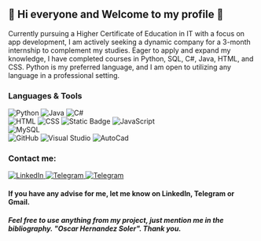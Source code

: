 
<h2>🤝 Hi everyone and Welcome to my profile 🤝</h2>
<p>Currently pursuing a Higher Certificate of Education in IT with a focus on app development, I am actively seeking a dynamic company for a 3-month internship to complement my studies. Eager to apply and expand my knowledge, I have completed courses in Python, SQL, C#, Java, HTML, and CSS. Python is my preferred language, and I am open to utilizing any language in a professional setting.</p>

<!--<h1>Hello Everyone</h1>-->
<!-- <p>I'm Oscar and I'm an Application Developer. -->
<!-- At present, I'm improving my skills and knowledge about IT. -->
<!-- I'd like to post all my projects here and I'll be really grateful if you, the person who's reading this, could support me in any mistake</p> -->

<div>
  <h3>Languages & Tools</h3>
  <div>
    <img src="https://img.shields.io/badge/Python-%23306998?style=for-the-badge&logo=python&logoColor=white&labelColor=black" alt="Python">
    <img src="https://img.shields.io/badge/Java-%23e88d1e?style=for-the-badge&logo=java&logoColor=white&labelColor=black" alt="Java">
    <img src="https://img.shields.io/badge/-C%23-darkviolet?style=for-the-badge&logo=c%23&logoColor=white&labelColor=black" alt="C#">
    <br>
    <img src="https://img.shields.io/badge/-HTML-orange?style=for-the-badge&logo=html&logoColor=white&labelColor=black" alt="HTML">
    <img src="https://img.shields.io/badge/-CSS-dodgerblue?style=for-the-badge&logo=css&logoColor=white&labelColor=black" alt="CSS">
    <img alt="Static Badge" src="https://img.shields.io/badge/CSS-blue?style=flat-square&logo=css3&logoColor=white&logoSize=auto&labelColor=black">
    <img src="https://img.shields.io/badge/JavaScript-%23ffe123?style=for-the-badge&logo=Javascript&logoColor=white&labelColor=black" alt="JavaScript">
    <br>
    <img src="https://img.shields.io/badge/MySQL-%2300758F?style=for-the-badge&logo=mysql&logoColor=white&labelColor=black" alt="MySQL" alt="MySQL">
    <br>
    <img src="https://img.shields.io/badge/GitHub-%23707070?style=for-the-badge&logo=GitHub&logoColor=white&labelColor=black" alt="GitHub">
    <img src="https://img.shields.io/badge/Visual_Studio-blue?style=for-the-badge&logo=visualstudio&logoColor=white&labelColor=black" alt="Visual Studio">
    <img src="https://img.shields.io/badge/AutoCad-%23B62426?style=for-the-badge&logo=autocad&logoColor=white&labelColor=black" alt="AutoCad">
  </div>
</div>



<div>
  <h3>Contact me:</h3>
  <a href="https://www.linkedin.com/in/oscar-hernandez-soler/">
    <img src="https://img.shields.io/badge/linkedin-0077B5?style=for-the-badge&logo=linkedin&logoColor=white&labelColor=black&link=https%3A%2F%2Ft.me%2Foscarhrndez" alt="LinkedIn" style="max-width: 100%;">
  </a>
  <a href="https://t.me/oscarhrndez">
    <img src="https://img.shields.io/badge/telegram-229ED9?style=for-the-badge&logo=telegram&logoColor=white&labelColor=black&link=https%3A%2F%2Ft.me%2Foscarhrndez" alt="Telegram" style="max-width: 100%;"> 
  </a>
  <a href="mailto:oscarhernandezsoler@gmail.com">
    <img src="https://img.shields.io/badge/Gmail-c71610?style=for-the-badge&logo=gmail&logoColor=white&labelColor=black" alt="Telegram" style="max-width: 100%;"> 
  </a>
</div>

<h4>If you have any advise for me, let me know on LinkedIn, Telegram or Gmail.</h4>

<h5>Feel free to use anything from my project, just mention me in the bibliography. "Oscar Hernandez Soler". Thank you.</h5>

<!--
**oscarhrndz/oscarhrndz** is a ✨ _special_ ✨ repository because its `README.md` (this file) appears on your GitHub profile.

Here are some ideas to get you started:

- 🔭 I’m currently working on ...
- 🌱 I’m currently learning ...
- 👯 I’m looking to collaborate on ...
- 🤔 I’m looking for help with ...
- 💬 Ask me about ...
- 📫 How to reach me: ...
- 😄 Pronouns: ...
- ⚡ Fun fact: ...
-->
